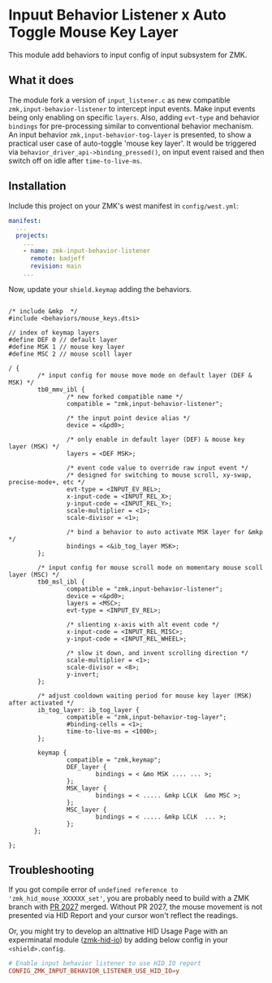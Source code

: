 # Inpuut Behavior Listener x Auto Toggle Mouse Key Layer

This module add behaviors to input config of input subsystem for ZMK.

## What it does

The module fork a version of `input_listener.c` as new compatible `zmk,input-behavior-listener` to intercept input events. Make input events being only enabling on specific `layers`. Also, adding `evt-type` and behavior `bindings` for pre-processing similar to conventional behavior mechanism. An input behavior `zmk,input-behavior-tog-layer` is presented, to show a practical user case of auto-toggle 'mouse key layer'. It would be triggered via `behavior_driver_api->binding_pressed()`, on input event raised and then switch off on idle after `time-to-live-ms`.

## Installation

Include this project on your ZMK's west manifest in `config/west.yml`:

```yaml
manifest:
  ...
  projects:
    ...
    - name: zmk-input-behavior-listener
      remote: badjeff
      revision: main
    ...
```

Now, update your `shield.keymap` adding the behaviors.

```keymap

/* include &mkp  */
#include <behaviors/mouse_keys.dtsi>

// index of keymap layers
#define DEF 0 // default layer
#define MSK 1 // mouse key layer
#define MSC 2 // mouse scoll layer

/ {
        /* input config for mouse move mode on default layer (DEF & MSK) */
        tb0_mmv_ibl {
                /* new forked compatible name */
                compatible = "zmk,input-behavior-listener";
                
                /* the input point device alias */
                device = <&pd0>;

                /* only enable in default layer (DEF) & mouse key layer (MSK) */
                layers = <DEF MSK>;

                /* event code value to override raw input event */
                /* designed for switching to mouse scroll, xy-swap, precise-mode+, etc */
                evt-type = <INPUT_EV_REL>;
                x-input-code = <INPUT_REL_X>;
                y-input-code = <INPUT_REL_Y>;
                scale-multiplier = <1>;
                scale-divisor = <1>;

                /* bind a behavior to auto activate MSK layer for &mkp */
                bindings = <&ib_tog_layer MSK>;
        };
  
        /* input config for mouse scroll mode on momentary mouse scoll layer (MSC) */
        tb0_msl_ibl {
                compatible = "zmk,input-behavior-listener";
                device = <&pd0>;
                layers = <MSC>;
                evt-type = <INPUT_EV_REL>;
                
                /* slienting x-axis with alt event code */
                x-input-code = <INPUT_REL_MISC>;
                y-input-code = <INPUT_REL_WHEEL>;

                /* slow it down, and invent scrolling direction */
                scale-multiplier = <1>;
                scale-divisor = <8>;
                y-invert;
        };

        /* adjust cooldown waiting period for mouse key layer (MSK) after activated */
        ib_tog_layer: ib_tog_layer {
                compatible = "zmk,input-behavior-tog-layer";
                #binding-cells = <1>;
                time-to-live-ms = <1000>;
        };

        keymap {
                compatible = "zmk,keymap";
                DEF_layer {
                        bindings = < &mo MSK .... ... >;
                };
                MSK_layer {
                        bindings = < ..... &mkp LCLK  &mo MSC >;
                };
                MSC_layer {
                        bindings = < ..... &mkp LCLK  ... >;
                };
       };

};
```

## Troubleshooting

If you got compile error of `undefined reference to 'zmk_hid_mouse_XXXXXX_set'`, you are probably need to build with a ZMK branch with [PR 2027](https://github.com/zmkfirmware/zmk/pull/2027) merged. Without PR 2027, the mouse movement is not presented via HID Report and your cursor won't reflect the readings.

Or, you might try to develop an alttnative HID Usage Page with an experminatal module ([zmk-hid-io](https://github.com/badjeff/zmk-hid-io)) by adding below config in your `<shield>.config`.

```conf
# Enable input behavior listener to use HID IO report
CONFIG_ZMK_INPUT_BEHAVIOR_LISTENER_USE_HID_IO=y
```
